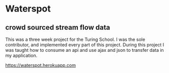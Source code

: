 # Waterspot

## crowd sourced stream flow data

This was a three week project for the Turing School. I was the sole contributor,
and implemented every part of this project. During this project I was taught how to
consume an api and use ajax and json to transfer data in my application.

https://waterspot.herokuapp.com

